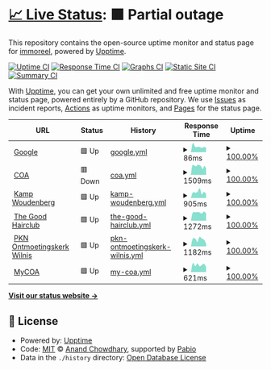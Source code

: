 # [📈 Live Status](https://demo.upptime.js.org): <!--live status--> **🟧 Partial outage**

This repository contains the open-source uptime monitor and status page for [immoreel](https://demo.upptime.js.org), powered by [Upptime](https://github.com/upptime/upptime).

[![Uptime CI](https://github.com/immoreel/upptime/workflows/Uptime%20CI/badge.svg)](https://github.com/immoreel/upptime/actions?query=workflow%3A%22Uptime+CI%22)
[![Response Time CI](https://github.com/immoreel/upptime/workflows/Response%20Time%20CI/badge.svg)](https://github.com/immoreel/upptime/actions?query=workflow%3A%22Response+Time+CI%22)
[![Graphs CI](https://github.com/immoreel/upptime/workflows/Graphs%20CI/badge.svg)](https://github.com/immoreel/upptime/actions?query=workflow%3A%22Graphs+CI%22)
[![Static Site CI](https://github.com/immoreel/upptime/workflows/Static%20Site%20CI/badge.svg)](https://github.com/immoreel/upptime/actions?query=workflow%3A%22Static+Site+CI%22)
[![Summary CI](https://github.com/immoreel/upptime/workflows/Summary%20CI/badge.svg)](https://github.com/immoreel/upptime/actions?query=workflow%3A%22Summary+CI%22)

With [Upptime](https://upptime.js.org), you can get your own unlimited and free uptime monitor and status page, powered entirely by a GitHub repository. We use [Issues](https://github.com/immoreel/upptime/issues) as incident reports, [Actions](https://github.com/immoreel/upptime/actions) as uptime monitors, and [Pages](https://demo.upptime.js.org) for the status page.

<!--start: status pages-->
<!-- This summary is generated by Upptime (https://github.com/upptime/upptime) -->
<!-- Do not edit this manually, your changes will be overwritten -->
<!-- prettier-ignore -->
| URL | Status | History | Response Time | Uptime |
| --- | ------ | ------- | ------------- | ------ |
| <img alt="" src="https://icons.duckduckgo.com/ip3/www.google.com.ico" height="13"> [Google](https://www.google.com) | 🟩 Up | [google.yml](https://github.com/immoreel/upptime/commits/HEAD/history/google.yml) | <details><summary><img alt="Response time graph" src="./graphs/google/response-time-week.png" height="20"> 86ms</summary><br><a href="https://immoreel.github.io/upptime/history/google"><img alt="Response time 86" src="https://img.shields.io/endpoint?url=https%3A%2F%2Fraw.githubusercontent.com%2Fimmoreel%2Fupptime%2FHEAD%2Fapi%2Fgoogle%2Fresponse-time.json"></a><br><a href="https://immoreel.github.io/upptime/history/google"><img alt="24-hour response time 70" src="https://img.shields.io/endpoint?url=https%3A%2F%2Fraw.githubusercontent.com%2Fimmoreel%2Fupptime%2FHEAD%2Fapi%2Fgoogle%2Fresponse-time-day.json"></a><br><a href="https://immoreel.github.io/upptime/history/google"><img alt="7-day response time 86" src="https://img.shields.io/endpoint?url=https%3A%2F%2Fraw.githubusercontent.com%2Fimmoreel%2Fupptime%2FHEAD%2Fapi%2Fgoogle%2Fresponse-time-week.json"></a><br><a href="https://immoreel.github.io/upptime/history/google"><img alt="30-day response time 86" src="https://img.shields.io/endpoint?url=https%3A%2F%2Fraw.githubusercontent.com%2Fimmoreel%2Fupptime%2FHEAD%2Fapi%2Fgoogle%2Fresponse-time-month.json"></a><br><a href="https://immoreel.github.io/upptime/history/google"><img alt="1-year response time 86" src="https://img.shields.io/endpoint?url=https%3A%2F%2Fraw.githubusercontent.com%2Fimmoreel%2Fupptime%2FHEAD%2Fapi%2Fgoogle%2Fresponse-time-year.json"></a></details> | <details><summary><a href="https://immoreel.github.io/upptime/history/google">100.00%</a></summary><a href="https://immoreel.github.io/upptime/history/google"><img alt="All-time uptime 100.00%" src="https://img.shields.io/endpoint?url=https%3A%2F%2Fraw.githubusercontent.com%2Fimmoreel%2Fupptime%2FHEAD%2Fapi%2Fgoogle%2Fuptime.json"></a><br><a href="https://immoreel.github.io/upptime/history/google"><img alt="24-hour uptime 100.00%" src="https://img.shields.io/endpoint?url=https%3A%2F%2Fraw.githubusercontent.com%2Fimmoreel%2Fupptime%2FHEAD%2Fapi%2Fgoogle%2Fuptime-day.json"></a><br><a href="https://immoreel.github.io/upptime/history/google"><img alt="7-day uptime 100.00%" src="https://img.shields.io/endpoint?url=https%3A%2F%2Fraw.githubusercontent.com%2Fimmoreel%2Fupptime%2FHEAD%2Fapi%2Fgoogle%2Fuptime-week.json"></a><br><a href="https://immoreel.github.io/upptime/history/google"><img alt="30-day uptime 100.00%" src="https://img.shields.io/endpoint?url=https%3A%2F%2Fraw.githubusercontent.com%2Fimmoreel%2Fupptime%2FHEAD%2Fapi%2Fgoogle%2Fuptime-month.json"></a><br><a href="https://immoreel.github.io/upptime/history/google"><img alt="1-year uptime 100.00%" src="https://img.shields.io/endpoint?url=https%3A%2F%2Fraw.githubusercontent.com%2Fimmoreel%2Fupptime%2FHEAD%2Fapi%2Fgoogle%2Fuptime-year.json"></a></details>
| <img alt="" src="https://icons.duckduckgo.com/ip3/www.coa.nl.ico" height="13"> [COA](https://www.coa.nl/nl) | 🟥 Down | [coa.yml](https://github.com/immoreel/upptime/commits/HEAD/history/coa.yml) | <details><summary><img alt="Response time graph" src="./graphs/coa/response-time-week.png" height="20"> 1509ms</summary><br><a href="https://immoreel.github.io/upptime/history/coa"><img alt="Response time 1464" src="https://img.shields.io/endpoint?url=https%3A%2F%2Fraw.githubusercontent.com%2Fimmoreel%2Fupptime%2FHEAD%2Fapi%2Fcoa%2Fresponse-time.json"></a><br><a href="https://immoreel.github.io/upptime/history/coa"><img alt="24-hour response time 1133" src="https://img.shields.io/endpoint?url=https%3A%2F%2Fraw.githubusercontent.com%2Fimmoreel%2Fupptime%2FHEAD%2Fapi%2Fcoa%2Fresponse-time-day.json"></a><br><a href="https://immoreel.github.io/upptime/history/coa"><img alt="7-day response time 1509" src="https://img.shields.io/endpoint?url=https%3A%2F%2Fraw.githubusercontent.com%2Fimmoreel%2Fupptime%2FHEAD%2Fapi%2Fcoa%2Fresponse-time-week.json"></a><br><a href="https://immoreel.github.io/upptime/history/coa"><img alt="30-day response time 1464" src="https://img.shields.io/endpoint?url=https%3A%2F%2Fraw.githubusercontent.com%2Fimmoreel%2Fupptime%2FHEAD%2Fapi%2Fcoa%2Fresponse-time-month.json"></a><br><a href="https://immoreel.github.io/upptime/history/coa"><img alt="1-year response time 1464" src="https://img.shields.io/endpoint?url=https%3A%2F%2Fraw.githubusercontent.com%2Fimmoreel%2Fupptime%2FHEAD%2Fapi%2Fcoa%2Fresponse-time-year.json"></a></details> | <details><summary><a href="https://immoreel.github.io/upptime/history/coa">100.00%</a></summary><a href="https://immoreel.github.io/upptime/history/coa"><img alt="All-time uptime 100.00%" src="https://img.shields.io/endpoint?url=https%3A%2F%2Fraw.githubusercontent.com%2Fimmoreel%2Fupptime%2FHEAD%2Fapi%2Fcoa%2Fuptime.json"></a><br><a href="https://immoreel.github.io/upptime/history/coa"><img alt="24-hour uptime 99.99%" src="https://img.shields.io/endpoint?url=https%3A%2F%2Fraw.githubusercontent.com%2Fimmoreel%2Fupptime%2FHEAD%2Fapi%2Fcoa%2Fuptime-day.json"></a><br><a href="https://immoreel.github.io/upptime/history/coa"><img alt="7-day uptime 100.00%" src="https://img.shields.io/endpoint?url=https%3A%2F%2Fraw.githubusercontent.com%2Fimmoreel%2Fupptime%2FHEAD%2Fapi%2Fcoa%2Fuptime-week.json"></a><br><a href="https://immoreel.github.io/upptime/history/coa"><img alt="30-day uptime 100.00%" src="https://img.shields.io/endpoint?url=https%3A%2F%2Fraw.githubusercontent.com%2Fimmoreel%2Fupptime%2FHEAD%2Fapi%2Fcoa%2Fuptime-month.json"></a><br><a href="https://immoreel.github.io/upptime/history/coa"><img alt="1-year uptime 100.00%" src="https://img.shields.io/endpoint?url=https%3A%2F%2Fraw.githubusercontent.com%2Fimmoreel%2Fupptime%2FHEAD%2Fapi%2Fcoa%2Fuptime-year.json"></a></details>
| <img alt="" src="https://icons.duckduckgo.com/ip3/www.kampwoudenberg.nl.ico" height="13"> [Kamp Woudenberg](https://www.kampwoudenberg.nl) | 🟩 Up | [kamp-woudenberg.yml](https://github.com/immoreel/upptime/commits/HEAD/history/kamp-woudenberg.yml) | <details><summary><img alt="Response time graph" src="./graphs/kamp-woudenberg/response-time-week.png" height="20"> 905ms</summary><br><a href="https://immoreel.github.io/upptime/history/kamp-woudenberg"><img alt="Response time 866" src="https://img.shields.io/endpoint?url=https%3A%2F%2Fraw.githubusercontent.com%2Fimmoreel%2Fupptime%2FHEAD%2Fapi%2Fkamp-woudenberg%2Fresponse-time.json"></a><br><a href="https://immoreel.github.io/upptime/history/kamp-woudenberg"><img alt="24-hour response time 655" src="https://img.shields.io/endpoint?url=https%3A%2F%2Fraw.githubusercontent.com%2Fimmoreel%2Fupptime%2FHEAD%2Fapi%2Fkamp-woudenberg%2Fresponse-time-day.json"></a><br><a href="https://immoreel.github.io/upptime/history/kamp-woudenberg"><img alt="7-day response time 905" src="https://img.shields.io/endpoint?url=https%3A%2F%2Fraw.githubusercontent.com%2Fimmoreel%2Fupptime%2FHEAD%2Fapi%2Fkamp-woudenberg%2Fresponse-time-week.json"></a><br><a href="https://immoreel.github.io/upptime/history/kamp-woudenberg"><img alt="30-day response time 866" src="https://img.shields.io/endpoint?url=https%3A%2F%2Fraw.githubusercontent.com%2Fimmoreel%2Fupptime%2FHEAD%2Fapi%2Fkamp-woudenberg%2Fresponse-time-month.json"></a><br><a href="https://immoreel.github.io/upptime/history/kamp-woudenberg"><img alt="1-year response time 866" src="https://img.shields.io/endpoint?url=https%3A%2F%2Fraw.githubusercontent.com%2Fimmoreel%2Fupptime%2FHEAD%2Fapi%2Fkamp-woudenberg%2Fresponse-time-year.json"></a></details> | <details><summary><a href="https://immoreel.github.io/upptime/history/kamp-woudenberg">100.00%</a></summary><a href="https://immoreel.github.io/upptime/history/kamp-woudenberg"><img alt="All-time uptime 100.00%" src="https://img.shields.io/endpoint?url=https%3A%2F%2Fraw.githubusercontent.com%2Fimmoreel%2Fupptime%2FHEAD%2Fapi%2Fkamp-woudenberg%2Fuptime.json"></a><br><a href="https://immoreel.github.io/upptime/history/kamp-woudenberg"><img alt="24-hour uptime 100.00%" src="https://img.shields.io/endpoint?url=https%3A%2F%2Fraw.githubusercontent.com%2Fimmoreel%2Fupptime%2FHEAD%2Fapi%2Fkamp-woudenberg%2Fuptime-day.json"></a><br><a href="https://immoreel.github.io/upptime/history/kamp-woudenberg"><img alt="7-day uptime 100.00%" src="https://img.shields.io/endpoint?url=https%3A%2F%2Fraw.githubusercontent.com%2Fimmoreel%2Fupptime%2FHEAD%2Fapi%2Fkamp-woudenberg%2Fuptime-week.json"></a><br><a href="https://immoreel.github.io/upptime/history/kamp-woudenberg"><img alt="30-day uptime 100.00%" src="https://img.shields.io/endpoint?url=https%3A%2F%2Fraw.githubusercontent.com%2Fimmoreel%2Fupptime%2FHEAD%2Fapi%2Fkamp-woudenberg%2Fuptime-month.json"></a><br><a href="https://immoreel.github.io/upptime/history/kamp-woudenberg"><img alt="1-year uptime 100.00%" src="https://img.shields.io/endpoint?url=https%3A%2F%2Fraw.githubusercontent.com%2Fimmoreel%2Fupptime%2FHEAD%2Fapi%2Fkamp-woudenberg%2Fuptime-year.json"></a></details>
| <img alt="" src="https://icons.duckduckgo.com/ip3/thegoodhairclub.nl.ico" height="13"> [The Good Hairclub](https://thegoodhairclub.nl) | 🟩 Up | [the-good-hairclub.yml](https://github.com/immoreel/upptime/commits/HEAD/history/the-good-hairclub.yml) | <details><summary><img alt="Response time graph" src="./graphs/the-good-hairclub/response-time-week.png" height="20"> 1272ms</summary><br><a href="https://immoreel.github.io/upptime/history/the-good-hairclub"><img alt="Response time 1249" src="https://img.shields.io/endpoint?url=https%3A%2F%2Fraw.githubusercontent.com%2Fimmoreel%2Fupptime%2FHEAD%2Fapi%2Fthe-good-hairclub%2Fresponse-time.json"></a><br><a href="https://immoreel.github.io/upptime/history/the-good-hairclub"><img alt="24-hour response time 1153" src="https://img.shields.io/endpoint?url=https%3A%2F%2Fraw.githubusercontent.com%2Fimmoreel%2Fupptime%2FHEAD%2Fapi%2Fthe-good-hairclub%2Fresponse-time-day.json"></a><br><a href="https://immoreel.github.io/upptime/history/the-good-hairclub"><img alt="7-day response time 1272" src="https://img.shields.io/endpoint?url=https%3A%2F%2Fraw.githubusercontent.com%2Fimmoreel%2Fupptime%2FHEAD%2Fapi%2Fthe-good-hairclub%2Fresponse-time-week.json"></a><br><a href="https://immoreel.github.io/upptime/history/the-good-hairclub"><img alt="30-day response time 1249" src="https://img.shields.io/endpoint?url=https%3A%2F%2Fraw.githubusercontent.com%2Fimmoreel%2Fupptime%2FHEAD%2Fapi%2Fthe-good-hairclub%2Fresponse-time-month.json"></a><br><a href="https://immoreel.github.io/upptime/history/the-good-hairclub"><img alt="1-year response time 1249" src="https://img.shields.io/endpoint?url=https%3A%2F%2Fraw.githubusercontent.com%2Fimmoreel%2Fupptime%2FHEAD%2Fapi%2Fthe-good-hairclub%2Fresponse-time-year.json"></a></details> | <details><summary><a href="https://immoreel.github.io/upptime/history/the-good-hairclub">100.00%</a></summary><a href="https://immoreel.github.io/upptime/history/the-good-hairclub"><img alt="All-time uptime 100.00%" src="https://img.shields.io/endpoint?url=https%3A%2F%2Fraw.githubusercontent.com%2Fimmoreel%2Fupptime%2FHEAD%2Fapi%2Fthe-good-hairclub%2Fuptime.json"></a><br><a href="https://immoreel.github.io/upptime/history/the-good-hairclub"><img alt="24-hour uptime 100.00%" src="https://img.shields.io/endpoint?url=https%3A%2F%2Fraw.githubusercontent.com%2Fimmoreel%2Fupptime%2FHEAD%2Fapi%2Fthe-good-hairclub%2Fuptime-day.json"></a><br><a href="https://immoreel.github.io/upptime/history/the-good-hairclub"><img alt="7-day uptime 100.00%" src="https://img.shields.io/endpoint?url=https%3A%2F%2Fraw.githubusercontent.com%2Fimmoreel%2Fupptime%2FHEAD%2Fapi%2Fthe-good-hairclub%2Fuptime-week.json"></a><br><a href="https://immoreel.github.io/upptime/history/the-good-hairclub"><img alt="30-day uptime 100.00%" src="https://img.shields.io/endpoint?url=https%3A%2F%2Fraw.githubusercontent.com%2Fimmoreel%2Fupptime%2FHEAD%2Fapi%2Fthe-good-hairclub%2Fuptime-month.json"></a><br><a href="https://immoreel.github.io/upptime/history/the-good-hairclub"><img alt="1-year uptime 100.00%" src="https://img.shields.io/endpoint?url=https%3A%2F%2Fraw.githubusercontent.com%2Fimmoreel%2Fupptime%2FHEAD%2Fapi%2Fthe-good-hairclub%2Fuptime-year.json"></a></details>
| <img alt="" src="https://icons.duckduckgo.com/ip3/pknontmoetingskerkwilnis.nl.ico" height="13"> [PKN Ontmoetingskerk Wilnis](https://pknontmoetingskerkwilnis.nl) | 🟩 Up | [pkn-ontmoetingskerk-wilnis.yml](https://github.com/immoreel/upptime/commits/HEAD/history/pkn-ontmoetingskerk-wilnis.yml) | <details><summary><img alt="Response time graph" src="./graphs/pkn-ontmoetingskerk-wilnis/response-time-week.png" height="20"> 1182ms</summary><br><a href="https://immoreel.github.io/upptime/history/pkn-ontmoetingskerk-wilnis"><img alt="Response time 989" src="https://img.shields.io/endpoint?url=https%3A%2F%2Fraw.githubusercontent.com%2Fimmoreel%2Fupptime%2FHEAD%2Fapi%2Fpkn-ontmoetingskerk-wilnis%2Fresponse-time.json"></a><br><a href="https://immoreel.github.io/upptime/history/pkn-ontmoetingskerk-wilnis"><img alt="24-hour response time 493" src="https://img.shields.io/endpoint?url=https%3A%2F%2Fraw.githubusercontent.com%2Fimmoreel%2Fupptime%2FHEAD%2Fapi%2Fpkn-ontmoetingskerk-wilnis%2Fresponse-time-day.json"></a><br><a href="https://immoreel.github.io/upptime/history/pkn-ontmoetingskerk-wilnis"><img alt="7-day response time 1182" src="https://img.shields.io/endpoint?url=https%3A%2F%2Fraw.githubusercontent.com%2Fimmoreel%2Fupptime%2FHEAD%2Fapi%2Fpkn-ontmoetingskerk-wilnis%2Fresponse-time-week.json"></a><br><a href="https://immoreel.github.io/upptime/history/pkn-ontmoetingskerk-wilnis"><img alt="30-day response time 989" src="https://img.shields.io/endpoint?url=https%3A%2F%2Fraw.githubusercontent.com%2Fimmoreel%2Fupptime%2FHEAD%2Fapi%2Fpkn-ontmoetingskerk-wilnis%2Fresponse-time-month.json"></a><br><a href="https://immoreel.github.io/upptime/history/pkn-ontmoetingskerk-wilnis"><img alt="1-year response time 989" src="https://img.shields.io/endpoint?url=https%3A%2F%2Fraw.githubusercontent.com%2Fimmoreel%2Fupptime%2FHEAD%2Fapi%2Fpkn-ontmoetingskerk-wilnis%2Fresponse-time-year.json"></a></details> | <details><summary><a href="https://immoreel.github.io/upptime/history/pkn-ontmoetingskerk-wilnis">100.00%</a></summary><a href="https://immoreel.github.io/upptime/history/pkn-ontmoetingskerk-wilnis"><img alt="All-time uptime 100.00%" src="https://img.shields.io/endpoint?url=https%3A%2F%2Fraw.githubusercontent.com%2Fimmoreel%2Fupptime%2FHEAD%2Fapi%2Fpkn-ontmoetingskerk-wilnis%2Fuptime.json"></a><br><a href="https://immoreel.github.io/upptime/history/pkn-ontmoetingskerk-wilnis"><img alt="24-hour uptime 100.00%" src="https://img.shields.io/endpoint?url=https%3A%2F%2Fraw.githubusercontent.com%2Fimmoreel%2Fupptime%2FHEAD%2Fapi%2Fpkn-ontmoetingskerk-wilnis%2Fuptime-day.json"></a><br><a href="https://immoreel.github.io/upptime/history/pkn-ontmoetingskerk-wilnis"><img alt="7-day uptime 100.00%" src="https://img.shields.io/endpoint?url=https%3A%2F%2Fraw.githubusercontent.com%2Fimmoreel%2Fupptime%2FHEAD%2Fapi%2Fpkn-ontmoetingskerk-wilnis%2Fuptime-week.json"></a><br><a href="https://immoreel.github.io/upptime/history/pkn-ontmoetingskerk-wilnis"><img alt="30-day uptime 100.00%" src="https://img.shields.io/endpoint?url=https%3A%2F%2Fraw.githubusercontent.com%2Fimmoreel%2Fupptime%2FHEAD%2Fapi%2Fpkn-ontmoetingskerk-wilnis%2Fuptime-month.json"></a><br><a href="https://immoreel.github.io/upptime/history/pkn-ontmoetingskerk-wilnis"><img alt="1-year uptime 100.00%" src="https://img.shields.io/endpoint?url=https%3A%2F%2Fraw.githubusercontent.com%2Fimmoreel%2Fupptime%2FHEAD%2Fapi%2Fpkn-ontmoetingskerk-wilnis%2Fuptime-year.json"></a></details>
| <img alt="" src="https://icons.duckduckgo.com/ip3/www.mycoa.nl.ico" height="13"> [MyCOA](https://www.mycoa.nl/nl) | 🟩 Up | [my-coa.yml](https://github.com/immoreel/upptime/commits/HEAD/history/my-coa.yml) | <details><summary><img alt="Response time graph" src="./graphs/my-coa/response-time-week.png" height="20"> 621ms</summary><br><a href="https://immoreel.github.io/upptime/history/my-coa"><img alt="Response time 696" src="https://img.shields.io/endpoint?url=https%3A%2F%2Fraw.githubusercontent.com%2Fimmoreel%2Fupptime%2FHEAD%2Fapi%2Fmy-coa%2Fresponse-time.json"></a><br><a href="https://immoreel.github.io/upptime/history/my-coa"><img alt="24-hour response time 437" src="https://img.shields.io/endpoint?url=https%3A%2F%2Fraw.githubusercontent.com%2Fimmoreel%2Fupptime%2FHEAD%2Fapi%2Fmy-coa%2Fresponse-time-day.json"></a><br><a href="https://immoreel.github.io/upptime/history/my-coa"><img alt="7-day response time 621" src="https://img.shields.io/endpoint?url=https%3A%2F%2Fraw.githubusercontent.com%2Fimmoreel%2Fupptime%2FHEAD%2Fapi%2Fmy-coa%2Fresponse-time-week.json"></a><br><a href="https://immoreel.github.io/upptime/history/my-coa"><img alt="30-day response time 696" src="https://img.shields.io/endpoint?url=https%3A%2F%2Fraw.githubusercontent.com%2Fimmoreel%2Fupptime%2FHEAD%2Fapi%2Fmy-coa%2Fresponse-time-month.json"></a><br><a href="https://immoreel.github.io/upptime/history/my-coa"><img alt="1-year response time 696" src="https://img.shields.io/endpoint?url=https%3A%2F%2Fraw.githubusercontent.com%2Fimmoreel%2Fupptime%2FHEAD%2Fapi%2Fmy-coa%2Fresponse-time-year.json"></a></details> | <details><summary><a href="https://immoreel.github.io/upptime/history/my-coa">100.00%</a></summary><a href="https://immoreel.github.io/upptime/history/my-coa"><img alt="All-time uptime 100.00%" src="https://img.shields.io/endpoint?url=https%3A%2F%2Fraw.githubusercontent.com%2Fimmoreel%2Fupptime%2FHEAD%2Fapi%2Fmy-coa%2Fuptime.json"></a><br><a href="https://immoreel.github.io/upptime/history/my-coa"><img alt="24-hour uptime 100.00%" src="https://img.shields.io/endpoint?url=https%3A%2F%2Fraw.githubusercontent.com%2Fimmoreel%2Fupptime%2FHEAD%2Fapi%2Fmy-coa%2Fuptime-day.json"></a><br><a href="https://immoreel.github.io/upptime/history/my-coa"><img alt="7-day uptime 100.00%" src="https://img.shields.io/endpoint?url=https%3A%2F%2Fraw.githubusercontent.com%2Fimmoreel%2Fupptime%2FHEAD%2Fapi%2Fmy-coa%2Fuptime-week.json"></a><br><a href="https://immoreel.github.io/upptime/history/my-coa"><img alt="30-day uptime 100.00%" src="https://img.shields.io/endpoint?url=https%3A%2F%2Fraw.githubusercontent.com%2Fimmoreel%2Fupptime%2FHEAD%2Fapi%2Fmy-coa%2Fuptime-month.json"></a><br><a href="https://immoreel.github.io/upptime/history/my-coa"><img alt="1-year uptime 100.00%" src="https://img.shields.io/endpoint?url=https%3A%2F%2Fraw.githubusercontent.com%2Fimmoreel%2Fupptime%2FHEAD%2Fapi%2Fmy-coa%2Fuptime-year.json"></a></details>

<!--end: status pages-->

[**Visit our status website →**](https://demo.upptime.js.org)

## 📄 License

- Powered by: [Upptime](https://github.com/upptime/upptime)
- Code: [MIT](./LICENSE) © [Anand Chowdhary](https://anandchowdhary.com), supported by [Pabio](https://pabio.com)
- Data in the `./history` directory: [Open Database License](https://opendatacommons.org/licenses/odbl/1-0/)
